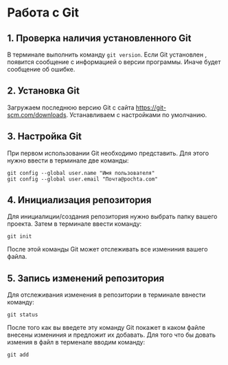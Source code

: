 # Работа с Git

## 1. Проверка наличия установленного Git
В терминале выполнить команду `git version`.
Если Git установлен , появится сообщение с информацией о версии программы. Иначе будет сообщение об ошибке.

## 2. Установка Git
Загружаем последнюю версию Git с сайта
https://git-scm.com/downloads.
Устанавливаем с настройками по умолчанию.

## 3. Настройка Git
При первом использовании Git необходимо представить. Для этого нужно ввести в терминале две команды:
```
git config --global user.name "Имя пользователя"
git config --global user.email "Почта@pochta.com"
```
## 4. Инициализация репозитория
Для инициалиции/создания репозитория нужно выбрать папку вашего проекта. Затем в терминале ввести команду:
```
git init
```
После этой команды Git может отслеживать все измениния вашего файла.
## 5. Запись изменений репозитория
Для отслеживания изменения в репозитории в терминале ввнести команду:
```
git status
```
После того как вы введете эту команду Git покажет в каком файле внесены измениния и предложит их добавать.
Для того что бы довать измения в файл в терменале вводим команду:
```
git add
```
